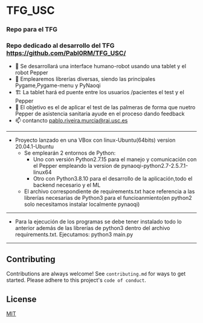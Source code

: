 
# TFG_USC
### Repo para el TFG
            

### Repo dedicado al desarrollo del TFG  https://github.com/Pabl0RM/TFG_USC/


- 🔭 Se desarrollará una interface humano-robot usando una tablet y el robot Pepper
- 🌱 Emplearemos librerías diversas, siendo las principales Pygame,Pygame-menu y PyNaoqi
- 🏗 La tablet hará ed puente entre  los usuarios /pacientes el test y el Pepper
- 💬 El objetivo es el de aplicar el test de las palmeras de forma que nuetro Pepper de asistencia sanitaria ayude en el proceso dando feedback
- 📫 contancto pablo.riveira.murcia@rai.usc.es




---
- Proyecto lanzado en una VBox con linux-Ubuntu(64bits) version 20.04.1-Ubuntu
    - Se emplearán 2 entornos de Python:
        - Uno con versión Python2.7.15 para el manejo y comunicación con el Pepper empleando la version de pynaoqi-python2.7-2.5.7.1-linux64
        - Otro con Python3.8.10 para el desarrollo de la aplicación,todo el backend necesario y el ML
    - El archivo correspondiente de requirements.txt hace referencia a las librerías necesarias de Python3 para el funcioanmiento(en python2 solo necesitamos instalar localmente pynaoqi)

---
- Para la ejecución de los programas se debe tener instalado todo lo anterior además de las librerías de python3 dentro del archivo requirements.txt.
Ejecutamos: python3 main.py



---


## Contributing
Contributions are always welcome!
See `contributing.md` for ways to get started.
Please adhere to this project's `code of conduct`.


## License
[MIT](http://opensource.org/licenses/MIT)
